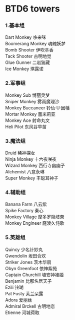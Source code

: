 BTD6 towers
=========
### 1.基本组<br />
Dart Monkey 哆来咪<br />
Boomerang Monkey 魂魄妖梦<br />
Bomb Shooter 伊吹萃香<br />
Tack Shooter 古明地觉<br />
Glue Gunner 二岩猯藏<br />
Ice Monkey 琪露诺<br />
### 2.军事组<br />
Monkey Sub 博丽灵梦<br />
Sniper Monkey 雾雨魔理沙<br />
Monkey Buccaneer 铃仙·U·因幡<br />
Mortar Monkey 蕾米莉亚<br />
Monkey Ace 射命丸文<br />
Heli Pilot 东风谷早苗<br />
### 3.魔法组<br />
Druid 稀神探女<br />
Ninja Monkey 十六夜咲夜<br />
Wizard Monkey 西行寺幽幽子<br />
AIchemist 八意永琳<br />
Super Monkey 丰聪耳神子<br />
### 4.辅助组<br />
Banana Farm 八云紫<br />
Spike Factory 秦心<br />
Monkey Village 摩多罗隐岐奈<br />
Monkey Engineer 庭渡久侘歌<br />
### 5.英雄组<br />
Quincy 少名针妙丸<br />
Gwendolin 坂田合欢<br />
Striker Jones 茨木华扇<br />
Obyn Greenfoot 依神紫苑<br />
Captain Churchill 埴安神袿姬<br />
Benjamin 比那名居天子<br />
Ezili 铃瑚<br />
Pat Fusty 芙兰朵露<br />
Adora 爱丽丝<br />
Admiral Brckell 古明地恋<br />
Etienne 河城荷取